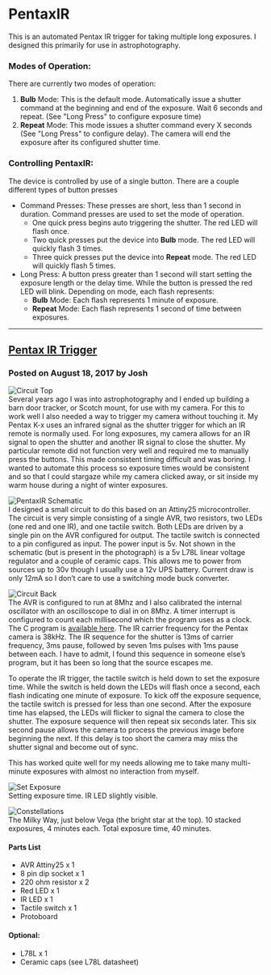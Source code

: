 # PentaxIR

This is an automated Pentax IR trigger for taking multiple long exposures. I designed this primarily for use in astrophotography.

### Modes of Operation:
There are currently two modes of operation:

 1. **Bulb** Mode: This is the default mode. Automatically issue a shutter command at the beginning and end of the exposure. Wait 6 seconds and repeat. (See "Long Press" to configure exposure time)
 2. **Repeat** Mode: This mode issues a shutter command every X seconds (See "Long Press" to configure delay). The camera will end the exposure after its configured shutter time.

### Controlling PentaxIR:
The device is controlled by use of a single button. There are a couple different types of button presses

 - Command Presses: These presses are short, less than 1 second in duration. Command presses are used to set the mode of operation.
	- One quick press begins auto triggering the shutter. The red LED will flash once.
	- Two quick presses put the device into **Bulb** mode. The red LED will quickly flash 3 times.
	- Three quick presses put the device into **Repeat** mode. The red LED will quickly flash 5 times.
- Long Press: A button press greater than 1 second will start setting the exposure length or the delay time. While the button is pressed the red LED will blink. Depending on mode, each flash represents:
	- **Bulb** Mode: Each flash represents 1 minute of exposure.
	- **Repeat** Mode: Each flash represents 1 second of time between exposures.

-----

## [Pentax IR Trigger](https://paxspace.org/pentax-ir-trigger/)
### Posted on August 18, 2017 by Josh  
![Circuit Top](./images/IMG_20170815_203021315_TOP.jpg)  
Several years ago I was into astrophotography and I ended up building a barn door tracker, or Scotch mount, for use with my camera.  For this to work well I also needed a way to trigger my camera without touching it. My Pentax K-x uses an infrared signal as the shutter trigger for which an IR remote is normally used. For long exposures, my camera allows for an IR signal to open the shutter and another IR signal to close the shutter. My particular remote did not function very well and required me to manually press the buttons. This made consistent timing difficult and was boring. I wanted to automate this process so exposure times would be consistent and so that I could stargaze while my camera clicked away, or sit inside my warm house during a night of winter exposures.  
  
![PentaxIR Schematic](./images/Capture.png)  
I designed a small circuit to do this based on an Attiny25 microcontroller. The circuit is very simple consisting of a single AVR, two resistors, two LEDs (one red and one IR), and one tactile switch. Both LEDs are driven by a single pin on the AVR configured for output. The tactile switch is connected to a pin configured as input. The power input is 5v. Not shown in the schematic (but is present in the photograph) is a 5v L78L linear voltage regulator and a couple of ceramic caps. This allows me to power from sources up to 30v though I usually use a 12v UPS battery. Current draw is only 12mA so I don’t care to use a switching mode buck converter.  
  
![Circuit Back](./images/IMG_20170816_213151530.jpg)  
The AVR is configured to run at 8Mhz and I also calibrated the internal oscillator with an oscilloscope to dial in on 8Mhz. A timer interrupt is configured to count each millisecond which the program uses as a clock. The C program is [available here](https://github.com/axlecrusher/AvrProjects/blob/master/PentaxIR/main.c). The IR carrier frequency for the Pentax camera is 38kHz. The IR sequence for the shutter is 13ms of carrier frequency, 3ms pause, followed by seven 1ms pulses with 1ms pause between each. I have to admit, I found this sequence in someone else’s program, but it has been so long that the source escapes me.  
  
To operate the IR trigger, the tactile switch is held down to set the exposure time. While the switch is held down the LEDs will flash once a second, each flash indicating one minute of exposure. To kick off the exposure sequence, the tactile switch is pressed for less than one second. After the exposure time has elapsed, the LEDs will flicker to signal the camera to close the shutter.  The exposure sequence will then repeat six seconds later. This six second pause allows the camera to process the previous image before beginning the next. If this delay is too short the camera may miss the shutter signal and become out of sync.  
  
This has worked quite well for my needs allowing me to take many multi-minute exposures with almost no interaction from myself.  

![Set Exposure](./images/IMG_20170818_223411225.jpg)  
Setting exposure time. IR LED slightly visible.  

![Constellations](./images/14576188452_f4b7777e1d_o.jpg)  
The Milky Way, just below Vega (the bright star at the top). 10 stacked exposures, 4 minutes each. Total exposure time, 40 minutes.  

#### Parts List
- AVR Attiny25 x 1
- 8 pin dip socket x 1
- 220 ohm resistor x 2
- Red LED x 1
- IR LED x 1
- Tactile switch x 1
- Protoboard
#### Optional:
- L78L x 1
- Ceramic caps (see L78L datasheet)
